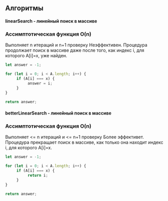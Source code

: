 ## Алгоритмы

#### linearSearch - линейный поиск в массиве
### Ассимптотическая функция O(n)

Выполняет n итераций и n+1 проверку
Неэффективен. Процедура продолжает поиск в массиве даже после того, как индекс i, для которого A[i]=x, уже найден.

```javascript
let answer = -1;

for (let i = 0; i < A.length; i++) {
     if (A[i] === x) {
          answer = i;
     }
}

return answer;  
``` 

#### betterLinearSearch - линейный поиск в массиве
### Ассимптотическая функция O(n)

Выполняет <= n итераций и <= n+1 проверку
Более эффективет. Процедура прекращает поиск в массиве, как только она находит индекс i, для которого A[i]=x.

```javascript
let answer = -1;

for (let i = 0; i < A.length; i++) {
     if (A[i] === x) {
          return i;
     }
}

return answer;  
```